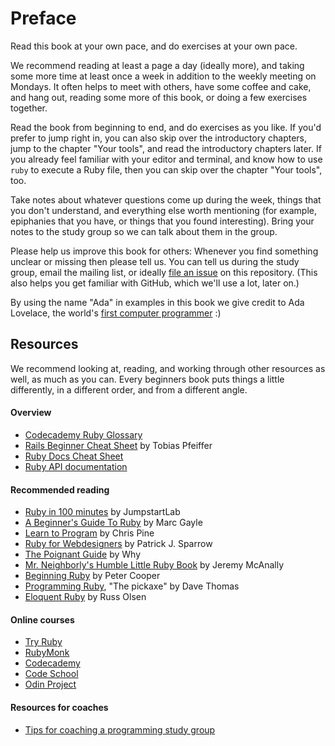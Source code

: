 # Preface

Read this book at your own pace, and do exercises at your own pace.

We recommend reading at least a page a day (ideally more), and taking some more
time at least once a week in addition to the weekly meeting on Mondays. It often
helps to meet with others, have some coffee and cake, and hang out, reading some
more of this book, or doing a few exercises together.

Read the book from beginning to end, and do exercises as you like. If you'd
prefer to jump right in, you can also skip over the introductory
chapters, jump to the chapter "Your tools", and read the introductory
chapters later. If you already feel familiar with your editor and terminal, and
know how to use `ruby` to execute a Ruby file, then you can skip over the
chapter "Your tools", too.

Take notes about whatever questions come up during the week, things that you
don't understand, and everything else worth mentioning (for example, epiphanies
that you have, or things that you found interesting). Bring your notes to the study
group so we can talk about them in the group.

Please help us improve this book for others: Whenever you find something
unclear or missing then please tell us. You can tell us during the study group,
email the mailing list, or ideally [file an issue](https://github.com/rubymonsters/learning_ruby/issues/new)
on this repository. (This also helps you get familiar with GitHub, which we'll
use a lot, later on.)

By using the name "Ada" in examples in this book we give credit to Ada
Lovelace, the world's [first computer programmer](http://en.wikipedia.org/wiki/Ada_Lovelace) :)

## Resources

We recommend looking at, reading, and working through other resources as well,
as much as you can. Every beginners book puts things a little differently, in a
different order, and from a different angle.

#### Overview

* [Codecademy Ruby Glossary](http://www.codecademy.com/glossary/ruby)
* [Rails Beginner Cheat Sheet](http://www.pragtob.info/rails-beginner-cheatsheet/index.html) by Tobias Pfeiffer
* [Ruby Docs Cheat Sheet](http://overapi.com/ruby)
* [Ruby API documentation](http://ruby-doc.org/core-2.2.0)

#### Recommended reading

* [Ruby in 100 minutes](http://tutorials.jumpstartlab.com/projects/ruby_in_100_minutes.html) by JumpstartLab
* [A Beginner's Guide To Ruby](https://hackhands.com/beginners-guide-ruby) by Marc Gayle
* [Learn to Program](https://pine.fm/LearnToProgram/chap_00.html) by Chris Pine
* [Ruby for Webdesigners](http://rubyforwebdesigners.com) by Patrick J. Sparrow
* [The Poignant Guide](http://mislav.uniqpath.com/poignant-guide/book) by Why
* [Mr. Neighborly's Humble Little Ruby Book](http://www.humblelittlerubybook.com) by Jeremy McAnally
* [Beginning Ruby](http://www.amazon.com/books/dp/1590597664) by Peter Cooper
* [Programming Ruby](https://pragprog.com/book/ruby4/programming-ruby-1-9-2-0), "The pickaxe" by Dave Thomas
* [Eloquent Ruby](http://www.amazon.com/Eloquent-Ruby-Addison-Wesley-Professional-Series/dp/0321584104) by Russ Olsen

#### Online courses

* [Try Ruby](http://tryruby.org)
* [RubyMonk](http://rubymonk.com/learning/books/1)
* [Codecademy](http://www.codecademy.com)
* [Code School](http://www.codeschool.com)
* [Odin Project](http://www.theodinproject.com/ruby-programming)

#### Resources for coaches

* [Tips for coaching a programming study group](http://coaching.rubymonstas.org)
